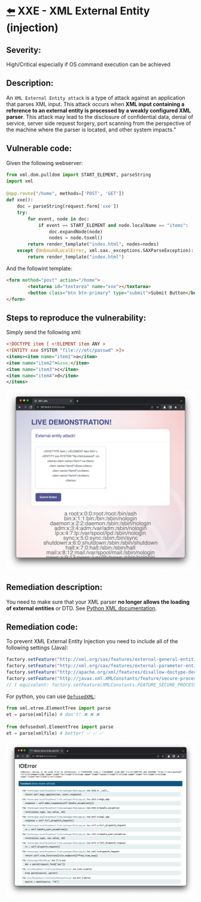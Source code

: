 # [⬅️](./README.md) XXE - XML External Entity (injection)

## Severity:
High/Critical especially if OS command execution can be achieved
## Description:
An `XML External Entity attack` is a type of attack against an application that parses XML input. This attack occurs when **XML input containing a reference to an external entity is processed by a weakly configured XML parser**. This attack may lead to the disclosure of confidential data, denial of service, server side request forgery, port scanning from the perspective of the machine where the parser is located, and other system impacts.”
## Vulnerable code:
Given the following webserver:
```python
from xml.dom.pulldom import START_ELEMENT, parseString
import xml

@app.route("/home", methods=['POST', 'GET'])
def xxe():
    doc = parseString(request.form['xxe'])
    try:
        for event, node in doc:
            if event == START_ELEMENT and node.localName == "items":
                doc.expandNode(node)
                nodes = node.toxml()
        return render_template("index.html", nodes=nodes)
    except (UnboundLocalError, xml.sax._exceptions.SAXParseException):
        return render_template("index.html")
```
And the followint template:
```html
<form method="post" action="/home">
        <textarea id="textarea" name="xxe"></textarea>
        <button class="btn btn-primary" type="submit">Submit Button</button>
</form>
```
## Steps to reproduce the vulnerability:
Simply send the following xml:
```xml
<!DOCTYPE item [ <!ELEMENT item ANY >
<!ENTITY xxe SYSTEM "file:///etc/passwd" >]>
<items><item name="item1">a</item>
<item name="item2">&xxe;</item>
<item name="item3">c</item>
<item name="item4">d</item>
</items>
```
![xxe0](./img/xxe0.png)
## Remediation description:
You need to make sure that your XML parser **no longer allows the loading of external entities** or DTD.
See [Python XML documentation](https://docs.python.org/2/library/xml.html).
## Remediation code:
To prevent XML External Entity Injection you need to include all of the following settings (Java):
```java
factory.setFeature("http://xml.org/sax/features/external-general-entities", false);
factory.setFeature("http://xml.org/sax/features/external-parameter-entities", false);
factory.setFeature("http://apache.org/xml/features/disallow-doctype-decl", true);
factory.setFeature("http://javax.xml.XMLConstants/feature/secure-processing", true);
// ( equivalent: factory.setFeature(XMLConstants.FEATURE_SECURE_PROCESSING, true);
```
For python, you can use [`DefusedXML`](https://pypi.org/project/defusedxml/):
```python
from xml.etree.ElementTree import parse
et = parse(xmlfile) # don't! ❌ ❌ ❌

from defusedxml.ElementTree import parse
et = parse(xmlfile) # better! ✅ ✅ ✅
```
![xxe1](./img/xxe1.png)
